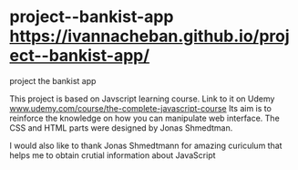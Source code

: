 # project--bankist-app https://ivannacheban.github.io/project--bankist-app/
project the bankist app

This project is based on Javscript learning course. Link to it on Udemy www.udemy.com/course/the-complete-javascript-course Its aim is to reinforce the knowledge on how you can manipulate web interface. The CSS and HTML parts were designed by Jonas Shmedtman.

I would also like to thank Jonas Shmedtmann for amazing curiculum that helps me to obtain crutial information about JavaScript
